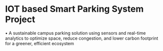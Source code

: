 # IOT based Smart Parking System Project

• A sustainable campus parking solution using sensors and real-time analytics to optimize space,
reduce congestion, and lower carbon footprint for a greener, efficient ecosystem
